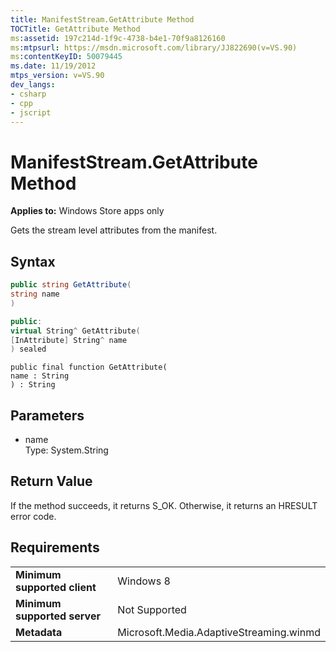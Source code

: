 ```yaml
---
title: ManifestStream.GetAttribute Method
TOCTitle: GetAttribute Method
ms:assetid: 197c214d-1f9c-4738-b4e1-70f9a8126160
ms:mtpsurl: https://msdn.microsoft.com/library/JJ822690(v=VS.90)
ms:contentKeyID: 50079445
ms.date: 11/19/2012
mtps_version: v=VS.90
dev_langs:
- csharp
- cpp
- jscript
---
```


# ManifestStream.GetAttribute Method

**Applies to:** Windows Store apps only

Gets the stream level attributes from the manifest.

## Syntax

```csharp
public string GetAttribute(
string name
)
```

```cpp
public:
virtual String^ GetAttribute(
[InAttribute] String^ name
) sealed
```

```jscript
public final function GetAttribute(
name : String
) : String
```

## Parameters

  - name  
    Type: System.String

## Return Value

If the method succeeds, it returns S\_OK. Otherwise, it returns an HRESULT error code.

## Requirements

|||
|--- |--- |
|**Minimum supported client**|Windows 8|
|**Minimum supported server**|Not Supported|
|**Metadata**|Microsoft.Media.AdaptiveStreaming.winmd|

